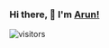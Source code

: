 ### Hi there, 👋 I'm <a href="https://aruns-web" target="_blank"> Arun! </a>
![visitors](https://visitor-badge.laobi.icu/badge?page_id=arun-wed)

<!--
**aruns-web/aruns-web** is a ✨ _special_ ✨ repository because its `README.md` (this file) appears on your GitHub profile.

Here are some ideas to get you started:

- 🔭 I’m currently working on ...
- 🌱 I’m currently learning ...
- 👯 I’m looking to collaborate on ...
- 🤔 I’m looking for help with ...
- 💬 Ask me about ...
- 📫 How to reach me: ...
- 😄 Pronouns: ...
- ⚡ Fun fact: ...
-->
